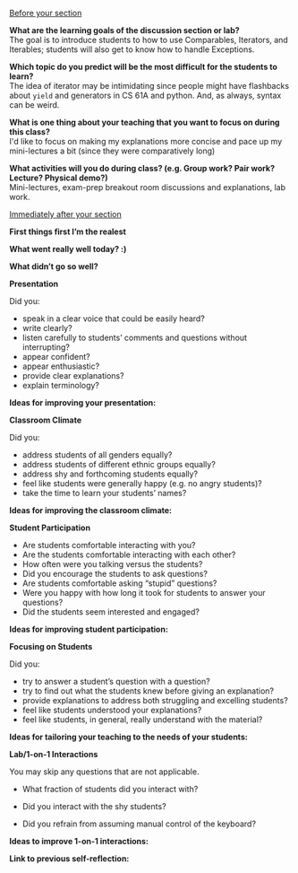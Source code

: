 <ins>Before your section</ins>  
  
**What are the learning goals of the discussion section or lab?**  
  The goal is to introduce students to how to use Comparables, Iterators, and Iterables; students will also get
  to know how to handle Exceptions.
  
**Which topic do you predict will be the most difficult for the students to learn?**  
  The idea of iterator may be intimidating since people might have flashbacks about ``yield`` and generators in CS 61A and python.
  And, as always, syntax can be weird.
  
**What is one thing about your teaching that you want to focus on during this class?**  
  I'd like to focus on making my explanations more concise and pace up my mini-lectures a bit (since they were
  comparatively long)
  
**What activities will you do during class? (e.g. Group work? Pair work? Lecture? Physical demo?)**  
  Mini-lectures, exam-prep breakout room discussions and explanations, lab work.
  
<ins>Immediately after your section</ins>  
  
**First things first I’m the realest**  
  
**What went really well today? :)**  
  
  
**What didn’t go so well?**  
  
  
**Presentation**  
  
Did you:

*   speak in a clear voice that could be easily heard?
*   write clearly?
*   listen carefully to students’ comments and questions without interrupting?
*   appear confident?
*   appear enthusiastic?
*   provide clear explanations?
*   explain terminology?

  
**Ideas for improving your presentation:**  
  
  
**Classroom Climate**  
  
Did you:

*   address students of all genders equally?
*   address students of different ethnic groups equally?
*   address shy and forthcoming students equally?
*   feel like students were generally happy (e.g. no angry students)?
*   take the time to learn your students’ names?

  
**Ideas for improving the classroom climate:**  
  
  
**Student Participation**  

*   Are students comfortable interacting with you?
*   Are the students comfortable interacting with each other?
*   How often were you talking versus the students?
*   Did you encourage the students to ask questions?
*   Are students comfortable asking “stupid” questions?
*   Were you happy with how long it took for students to answer your questions?
*   Did the students seem interested and engaged?

  
**Ideas for improving student participation:**  
  
  
**Focusing on Students**  
  
Did you:

*   try to answer a student’s question with a question?
*   try to find out what the students knew before giving an explanation?
*   provide explanations to address both struggling and excelling students?
*   feel like students understood your explanations?
*   feel like students, in general, really understand with the material?

  
**Ideas for tailoring your teaching to the needs of your students:**  
  
  
**Lab/1-on-1 Interactions**  
  
You may skip any questions that are not applicable.  

*   What fraction of students did you interact with?

*   Did you interact with the shy students?
*   Did you refrain from assuming manual control of the keyboard?

  
**Ideas to improve 1-on-1 interactions:**  
  
**Link to previous self-reflection:**